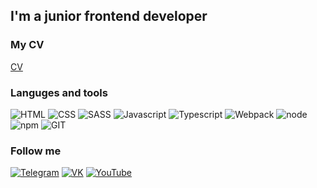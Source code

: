 ## I'm a junior frontend developer

### My CV
[CV](https://antonkos.github.io/CV/)


<!-- YOUTUBE:START -->
<!-- YOUTUBE:END -->
### Languges and tools
![HTML](https://img.shields.io/badge/HTML-090909?style=for-the-badge&logo=html5)
![CSS](https://img.shields.io/badge/CSS-090909?style=for-the-badge&logo=css3)
![SASS](https://img.shields.io/badge/SASS-090909?style=for-the-badge&logo=SASS)
![Javascript](https://img.shields.io/badge/Javascript-090909?style=for-the-badge&logo=javascript)
![Typescript](https://img.shields.io/badge/Typescript-090909?style=for-the-badge&logo=typescript)
![Webpack](https://img.shields.io/badge/Webpack-090909?style=for-the-badge&logo=webpack)
![node](https://img.shields.io/badge/node-090909?style=for-the-badge&logo=Node.js)
![npm](https://img.shields.io/badge/npm-090909?style=for-the-badge&logo=npm)
![GIT](https://img.shields.io/badge/GIT-090909?style=for-the-badge&logo=git)

### Follow me
[![Telegram](https://img.shields.io/badge/telegram-090909?style=for-the-badge&logo=telegram)](https://t.me/AntonKos88)
[![VK](https://img.shields.io/badge/VK-090909?style=for-the-badge&logo=vk&logoColor=4680c2)](https://vk.com/id4741346)
[![YouTube](https://img.shields.io/badge/YouTube-090909?style=for-the-badge&logo=youtube&logoColor=FF0000)](https://www.youtube.com/channel/UCsjO9YsAMI66ZWjhhr451ig)
